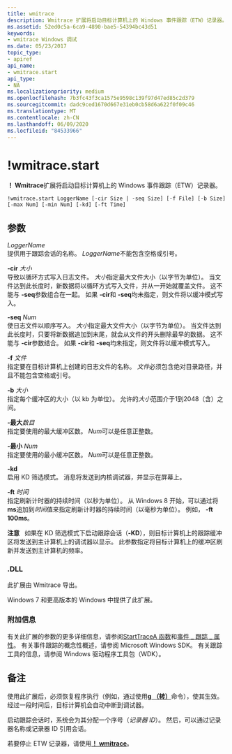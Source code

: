 ```yaml
---
title: wmitrace
description: Wmitrace 扩展将启动目标计算机上的 Windows 事件跟踪（ETW）记录器。
ms.assetid: 52ed0c5a-6ca9-4890-bae5-54394bc43d51
keywords:
- wmitrace Windows 调试
ms.date: 05/23/2017
topic_type:
- apiref
api_name:
- wmitrace.start
api_type:
- NA
ms.localizationpriority: medium
ms.openlocfilehash: 7b3fc43f3ca1575e9598c139f97d47ed85c2d379
ms.sourcegitcommit: dadc9ced1670d667e31eb0cb58d6a622f0f09c46
ms.translationtype: MT
ms.contentlocale: zh-CN
ms.lasthandoff: 06/09/2020
ms.locfileid: "84533966"
---
```

# <a name="wmitracestart"></a>!wmitrace.start


**！ Wmitrace**扩展将启动目标计算机上的 Windows 事件跟踪（ETW）记录器。

```dbgcmd
!wmitrace.start LoggerName [-cir Size | -seq Size] [-f File] [-b Size] [-max Num] [-min Num] [-kd] [-ft Time] 
```

## <a name="span-idddk__wmitrace_strdump_dbgspanspan-idddk__wmitrace_strdump_dbgspanparameters"></a><span id="ddk__wmitrace_strdump_dbg"></span><span id="DDK__WMITRACE_STRDUMP_DBG"></span>参数


<span id="_______LoggerName______"></span><span id="_______loggername______"></span><span id="_______LOGGERNAME______"></span>*LoggerName*   
提供用于跟踪会话的名称。 *LoggerName*不能包含空格或引号。

<span id="_______-cir_______Size______"></span><span id="_______-cir_______size______"></span><span id="_______-CIR_______SIZE______"></span>**-cir** *大小*   
导致以循环方式写入日志文件。 *大小*指定最大文件大小（以字节为单位）。 当文件达到此长度时，新数据将以循环方式写入文件，并从一开始就覆盖文件。 这不能与 **-seq**参数组合在一起。 如果 **-cir**和 **-seq**均未指定，则文件将以缓冲模式写入。

<span id="_______-seq_______Num______"></span><span id="_______-seq_______num______"></span><span id="_______-SEQ_______NUM______"></span>**-seq** *Num*   
使日志文件以顺序写入。 *大小*指定最大文件大小（以字节为单位）。 当文件达到此长度时，只要将新数据追加到末尾，就会从文件的开头删除最早的数据。 这不能与 **-cir**参数结合。 如果 **-cir**和 **-seq**均未指定，则文件将以缓冲模式写入。

<span id="_______-f_______File______"></span><span id="_______-f_______file______"></span><span id="_______-F_______FILE______"></span>**-f** *文件*   
指定要在目标计算机上创建的日志文件的名称。 *文件*必须包含绝对目录路径，并且不能包含空格或引号。

<span id="_______-b_______Size______"></span><span id="_______-b_______size______"></span><span id="_______-B_______SIZE______"></span>**-b** *大小*   
指定每个缓冲区的大小（以 kb 为单位）。 允许的*大小*范围介于1到2048（含）之间。

<span id="_______-max_______Num______"></span><span id="_______-max_______num______"></span><span id="_______-MAX_______NUM______"></span>**-最大***数目*   
指定要使用的最大缓冲区数。 *Num*可以是任意正整数。

<span id="_______-min_______Num______"></span><span id="_______-min_______num______"></span><span id="_______-MIN_______NUM______"></span>**-最小** *Num*   
指定要使用的最小缓冲区数。 *Num*可以是任意正整数。

<span id="_______-kd______"></span><span id="_______-KD______"></span>**-kd**   
启用 KD 筛选模式。 消息将发送到内核调试器，并显示在屏幕上。

<span id="_______-ft_______Time______"></span><span id="_______-ft_______time______"></span><span id="_______-FT_______TIME______"></span>**-ft** *时间*   
指定刷新计时器的持续时间（以秒为单位）。 从 Windows 8 开始，可以通过将**ms**追加到*时间*值来指定刷新计时器的持续时间（以毫秒为单位）。 例如， **-ft 100ms**。

**注意**   如果在 KD 筛选模式下启动跟踪会话（**-KD**），则目标计算机上的跟踪缓冲区将发送到主计算机上的调试器以显示。 此参数指定将目标计算机上的缓冲区刷新并发送到主计算机的频率。

 

### <a name="span-iddllspanspan-iddllspandll"></a><span id="DLL"></span><span id="dll"></span>.DLL

此扩展由 Wmitrace 导出。

Windows 7 和更高版本的 Windows 中提供了此扩展。

### <a name="span-idadditional_informationspanspan-idadditional_informationspanspan-idadditional_informationspanadditional-information"></a><span id="Additional_Information"></span><span id="additional_information"></span><span id="ADDITIONAL_INFORMATION"></span>附加信息

有关此扩展的参数的更多详细信息，请参阅[StartTraceA 函数](https://docs.microsoft.com/windows/win32/api/evntrace/nf-evntrace-starttracea)和[事件 \_ 跟踪 \_ 属性](https://docs.microsoft.com/windows/win32/api/evntrace/ns-evntrace-event_trace_properties)。 有关事件跟踪的概念性概述，请参阅 Microsoft Windows SDK。 有关跟踪工具的信息，请参阅 Windows 驱动程序工具包（WDK）。

<a name="remarks"></a>备注
-------

使用此扩展后，必须恢复程序执行（例如，通过使用[**g （转）**](g--go-.md)命令），使其生效。 经过一段时间后，目标计算机会自动中断到调试器。

启动跟踪会话时，系统会为其分配一个序号（*记录器 ID*）。 然后，可以通过记录器名称或记录器 ID 引用会话。

若要停止 ETW 记录器，请使用[**！ wmitrace**](-wmitrace-stop.md)。

 

 





